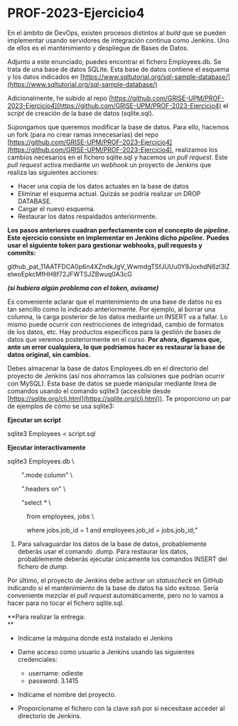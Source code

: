 # PROF-2023-Ejercicio4

En el ámbito de DevOps, existen procesos distintos al _build_ que se pueden implementar usando servidores de integración continua como Jenkins. Uno de ellos es el mantenimiento y despliegue de Bases de Datos.

Adjunto a este enunciado, puedes encontrar el fichero Employees.db. Se trata de una base de datos SQLite. Esta base de datos contiene el esquema y los datos indicados en [https://www.sqltutorial.org/sql-sample-database/](https://www.sqltutorial.org/sql-sample-database/)

Adicionalmente, he subido al repo [https://github.com/GRISE-UPM/PROF-2023-Ejercicio4](https://github.com/GRISE-UPM/PROF-2023-Ejercicio4) el _script_ de creación de la base de datos (sqlite.sql).

Supongamos que queremos modificar la base de datos. Para ello, hacemos un fork (para no crear ramas innecesarias) del repo [https://github.com/GRISE-UPM/PROF-2023-Ejercicio4](https://github.com/GRISE-UPM/PROF-2023-Ejercicio4), realizamos los cambios necesarios en el fichero sqlite.sql y hacemos un _pull request_. Este _pull request_ activa mediante un _webhook_ un proyecto de Jenkins que realiza las siguientes acciones:

*   Hacer una copia de los datos actuales en la base de datos
*   Eliminar el esquema actual. Quizás se podría realizar un DROP DATABASE.
*   Cargar el nuevo esquema.
*   Restaurar los datos respaldados anteriormente.

**Los pasos anteriores cuadran perfectamente con el concepto de _pipeline_. Este ejercicio consiste en implementar en Jenkins dicho _pipeline_.** **Puedes usar el siguiente token para gestionar webhooks, pull requests y commits:**

github\_pat\_11AATFDCA0p6n4XZndkJgV\_WwmdgTSfJUUu0Y9JoxhdN6zl3lZelwoEpkcMfHH8f72JFWTSJZBwuq0A3cG

**_(si hubiera algún problema con el token, avisame)_**

Es conveniente aclarar que el mantenimiento de una base de datos no es tan sencillo como lo indicado anteriormente. Por ejemplo, al borrar una columna, la carga posterior de los datos mediante un INSERT va a fallar. Lo mismo puede ocurrir con restricciones de integridad, cambio de formatos de los datos, etc. Hay productos específicos para la gestión de bases de datos que veremos posteriormente en el curso. **Por ahora, digamos que, ante un error cualquiera, lo que podríamos hacer es restaurar la base de datos original, sin cambios.**

Debes almacenar la base de datos Employees.db en el directorio del proyecto de Jenkins (así nos ahorramos las colisiones que podrían ocurrir con MySQL). Esta base de datos se puede manipular mediante línea de comandos usando el comando sqlite3 (accesible desde [https://sqlite.org/cli.html](https://sqlite.org/cli.html)). Te proporciono un par de ejemplos de cómo se usa sqlite3:

  

**Ejecutar un script**

sqlite3 Employees < script.sql

  

**Ejecutar interactivamente**

sqlite3 Employees.db \\

        ".mode column" \\

        ".headers on" \\

        "select \* \\

           from employees, jobs \\

           where jobs.job\_id = 1 and employees.job\_id = jobs.job\_id;"

  

1.  Para salvaguardar los datos de la base de datos, probablemente deberás usar el comando .dump. Para restaurar los datos, probablemente deberás ejecutar únicamente los comandos INSERT del fichero de _dump_.  
    

Por último, el proyecto de Jenkins debe activar un _statuscheck_ en GitHub indicando si el mantenimiento de la base de datos ha sido exitoso. Sería conveniente mezclar el _pull request_ automáticamente, pero no lo vamos a hacer para no tocar el fichero sqlite.sql.

**Para realizar la entrega:  
**

*   Indícame la máquina donde está instalado el Jenkins
*   Dame acceso como usuario a Jenkins usando las siguientes credenciales:
    *   username: odieste
    *   password: 3.1415

*   Indícame el nombre del proyecto.
*   Proporcioname el fichero con la clave _ssh_ por si necesitase acceder al directorio de Jenkins.
